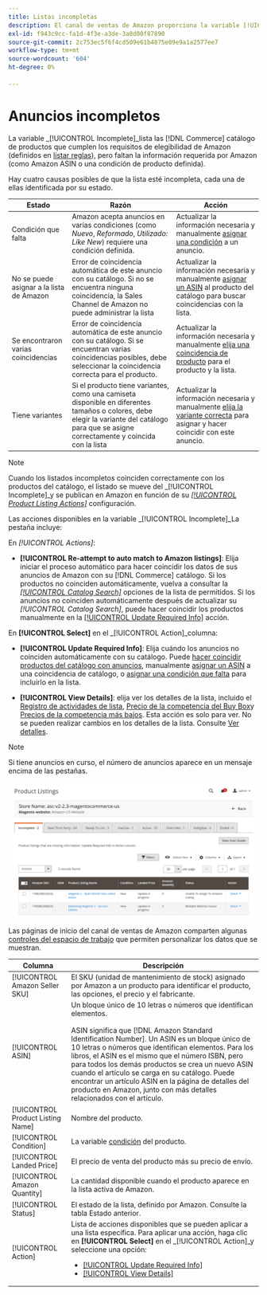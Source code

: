 ```yaml
---
title: Listas incompletas
description: El canal de ventas de Amazon proporciona la variable [!UICONTROL Incomplete] para ayudarle a identificar y cumplir los requisitos de elegibilidad para sus anuncios de Amazon incompletos.
exl-id: f943c9cc-fa1d-4f3e-a3de-3a8d00f87890
source-git-commit: 2c753ec5f6f4cd509e61b4875e09e9a1a2577ee7
workflow-type: tm+mt
source-wordcount: '604'
ht-degree: 0%

---
```


# Anuncios incompletos

La variable _[!UICONTROL Incomplete]_lista las [!DNL Commerce] catálogo de productos que cumplen los requisitos de elegibilidad de Amazon (definidos en [listar reglas](./listing-rules.md)), pero faltan la información requerida por Amazon (como Amazon ASIN o una condición de producto definida).

Hay cuatro causas posibles de que la lista esté incompleta, cada una de ellas identificada por su estado.

| Estado | Razón | Acción |
|--- |--- |--- |
| Condición que falta | Amazon acepta anuncios en varias condiciones (como _Nuevo_, _Reformado_, _Utilizado: Like New_) requiere una condición definida. | Actualizar la información necesaria y manualmente [asignar una condición](./amazon-manually-update-incomplete-listing.md#update-required-info-missing-condition) a un anuncio. |
| No se puede asignar a la lista de Amazon | Error de coincidencia automática de este anuncio con su catálogo. Si no se encuentra ninguna coincidencia, la Sales Channel de Amazon no puede administrar la lista | Actualizar la información necesaria y manualmente [asignar un ASIN](./amazon-manually-update-incomplete-listing.md#update-required-info-unable-to-assign-to-amazon-listing) al producto del catálogo para buscar coincidencias con la lista. |
| Se encontraron varias coincidencias | Error de coincidencia automática de este anuncio con su catálogo. Si se encuentran varias coincidencias posibles, debe seleccionar la coincidencia correcta para el producto. | Actualizar la información necesaria y manualmente [elija una coincidencia de producto](./amazon-manually-update-incomplete-listing.md#update-required-info-multiple-matches-found) para el producto y la lista. |
| Tiene variantes | Si el producto tiene variantes, como una camiseta disponible en diferentes tamaños o colores, debe elegir la variante del catálogo para que se asigne correctamente y coincida con la lista | Actualizar la información necesaria y manualmente [elija la variante correcta](./amazon-manually-update-incomplete-listing.md#update-required-info-has-variants) para asignar y hacer coincidir con este anuncio. |

>[!NOTE]
>Cuando los listados incompletos coinciden correctamente con los productos del catálogo, el listado se mueve del _[!UICONTROL Incomplete]_y se publican en Amazon en función de su [_[!UICONTROL Product Listing Actions]_](./product-listing-actions.md) configuración.

Las acciones disponibles en la variable _[!UICONTROL Incomplete]_La pestaña incluye:

En _[!UICONTROL Actions]_:

- **[!UICONTROL Re-attempt to auto match to Amazon listings]**: Elija iniciar el proceso automático para hacer coincidir los datos de sus anuncios de Amazon con su [!DNL Commerce] catálogo. Si los productos no coinciden automáticamente, vuelva a consultar la [_[!UICONTROL Catalog Search]_](./catalog-search.md) opciones de la lista de permitidos. Si los anuncios no coinciden automáticamente después de actualizar su _[!UICONTROL Catalog Search]_, puede hacer coincidir los productos manualmente en la [[!UICONTROL Update Required Info]](./amazon-manually-update-incomplete-listing.md#update-required-info-multiple-matches-found) acción.

En **[!UICONTROL Select]** en el _[!UICONTROL Action]_columna:

- **[!UICONTROL Update Required Info]**: Elija cuándo los anuncios no coinciden automáticamente con su catálogo. Puede [hacer coincidir productos del catálogo con anuncios](./amazon-manually-update-incomplete-listing.md#update-required-info-multiple-matches-found), manualmente [asignar un ASIN](./amazon-manually-update-incomplete-listing.md#update-required-info-unable-to-assign-to-amazon-listing) a una coincidencia de catálogo, o [asignar una condición que falta](./amazon-manually-update-incomplete-listing.md#update-required-info-missing-condition) para incluirlo en la lista.

- **[!UICONTROL View Details]**: elija ver los detalles de la lista, incluido el [Registro de actividades de lista](./product-listing-details.md#listing-activity-log), [Precio de la competencia del Buy Box](./product-listing-details.md#buy-box-competitor-pricing)y [Precios de la competencia más bajos](./product-listing-details.md#lowest-competitor-pricing). Esta acción es solo para ver. No se pueden realizar cambios en los detalles de la lista. Consulte [Ver detalles](./product-listing-details.md).

>[!NOTE]
>
>Si tiene anuncios en curso, el número de anuncios aparece en un mensaje encima de las pestañas.

![Anuncios incompletos de Amazon](assets/amazon-incomplete-listings.png)

Las páginas de inicio del canal de ventas de Amazon comparten algunas [controles del espacio de trabajo](./workspace-controls.md) que permiten personalizar los datos que se muestran.

| Columna | Descripción |
|--- |--- |
| [!UICONTROL Amazon Seller SKU] | El SKU (unidad de mantenimiento de stock) asignado por Amazon a un producto para identificar el producto, las opciones, el precio y el fabricante. |
| [!UICONTROL ASIN] | Un bloque único de 10 letras o números que identifican elementos.<br><br>ASIN significa que [!DNL Amazon Standard Identification Number]. Un ASIN es un bloque único de 10 letras o números que identifican elementos. Para los libros, el ASIN es el mismo que el número ISBN, pero para todos los demás productos se crea un nuevo ASIN cuando el artículo se carga en su catálogo. Puede encontrar un artículo ASIN en la página de detalles del producto en Amazon, junto con más detalles relacionados con el artículo. |
| [!UICONTROL Product Listing Name] | Nombre del producto. |
| [!UICONTROL Condition] | La variable [condición](./product-listing-condition.md) del producto. |
| [!UICONTROL Landed Price] | El precio de venta del producto más su precio de envío. |
| [!UICONTROL Amazon Quantity] | La cantidad disponible cuando el producto aparece en la lista activa de Amazon. |
| [!UICONTROL Status] | El estado de la lista, definido por Amazon. Consulte la tabla Estado anterior. |
| [!UICONTROL Action] | Lista de acciones disponibles que se pueden aplicar a una lista específica. Para aplicar una acción, haga clic en **[!UICONTROL Select]** en el _[!UICONTROL Action]_y seleccione una opción:<ul><li>[[!UICONTROL Update Required Info]](./amazon-manually-update-incomplete-listing.md)</li><li>[[!UICONTROL View Details]](./product-listing-details.md)</li></ul> |
